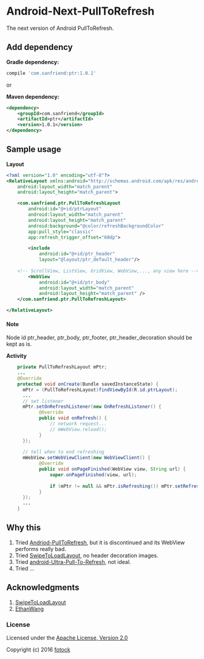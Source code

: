 # Android-Next-PullToRefresh
The next version of Android PullToRefresh.

## Add dependency
**Gradle dependency:**
``` groovy
compile 'com.sanfriend:ptr:1.0.1'
```

or

**Maven dependency:**
``` xml
<dependency>
	<groupId>com.sanfriend</groupId>
	<artifactId>ptr</artifactId>
	<version>1.0.1</version>
</dependency>
```


## Sample usage
**Layout**
``` xml
<?xml version="1.0" encoding="utf-8"?>
<RelativeLayout xmlns:android="http://schemas.android.com/apk/res/android"
    android:layout_width="match_parent"
    android:layout_height="match_parent">

    <com.sanfriend.ptr.PullToRefreshLayout
        android:id="@+id/ptrLayout"
        android:layout_width="match_parent"
        android:layout_height="match_parent"
        android:background="@color/refreshBackgroundColor"
        app:pull_style="classic"
        app:refresh_trigger_offset="60dp">

        <include
            android:id="@+id/ptr_header"
            layout="@layout/ptr_default_header"/>
	
	<!-- ScrollView, ListView, GridView, WebView,..., any view here -->
        <WebView
            android:id="@+id/ptr_body"
            android:layout_width="match_parent"
            android:layout_height="match_parent" />
    </com.sanfriend.ptr.PullToRefreshLayout>

</RelativeLayout>
```
#### Note
Node id ptr_header, ptr_body, ptr_footer, ptr_header_decoration should be kept as is.


**Activity**
``` java
    private PullToRefreshLayout mPtr;
    ...
    @Override
    protected void onCreate(Bundle savedInstanceState) {
      mPtr = (PullToRefreshLayout)findViewById(R.id.ptrLayout);
      ...
      // set listener
      mPtr.setOnRefreshListener(new OnRefreshListener() {
            @Override
            public void onRefresh() {
                // network request...
                // mWebView.reload();
            }
      });
        
      // tell when to end refreshing
      mWebView.setWebViewClient(new WebViewClient() {
            @Override
            public void onPageFinished(WebView view, String url) {
                super.onPageFinished(view, url);
                
                if (mPtr != null && mPtr.isRefreshing()) mPtr.setRefreshing(false);
            }
      });
      ...
    }
```



## Why this
1. Tried [Andriod-PullToRefresh](https://github.com/chrisbanes/Android-PullToRefresh), but it is discontinued and its WebView performs really bad.
2. Tried [SwipeToLoadLayout](https://github.com/Aspsine/SwipeToLoadLayout), no header decoration images.
3. Tried [android-Ultra-Pull-To-Refresh](https://github.com/liaohuqiu/android-Ultra-Pull-To-Refresh), not ideal.
4. Tried ...



## Acknowledgments
1. [SwipeToLoadLayout](https://github.com/Aspsine/SwipeToLoadLayout)
2. [EthanWang](https://github.com/ethanwang)


### License
Licensed under the [Apache License, Version 2.0](http://www.apache.org/licenses/LICENSE-2.0.html)

Copyright (c) 2016 [fotock](https://sanfriend.com/)
